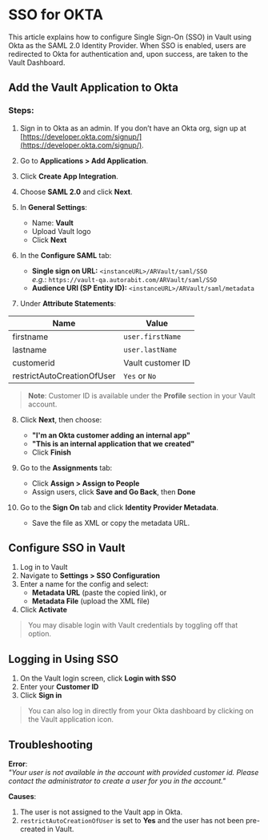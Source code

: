 # SSO for OKTA

This article explains how to configure Single Sign-On (SSO) in Vault using Okta as the SAML 2.0 Identity Provider. When SSO is enabled, users are redirected to Okta for authentication and, upon success, are taken to the Vault Dashboard.

## Add the Vault Application to Okta <a href="#add-vault-application-to-okta" id="add-vault-application-to-okta"></a>

### Steps:

1. Sign in to Okta as an admin. If you don’t have an Okta org, sign up at [https://developer.okta.com/signup/](https://developer.okta.com/signup/).
2. Go to **Applications > Add Application**.
3. Click **Create App Integration**.
4. Choose **SAML 2.0** and click **Next**.
5. In **General Settings**:
   - Name: **Vault**
   - Upload Vault logo
   - Click **Next**

6. In the **Configure SAML** tab:
   - **Single sign on URL:** `<instanceURL>/ARVault/saml/SSO`  
     _e.g._: `https://vault-qa.autorabit.com/ARVault/saml/SSO`
   - **Audience URI (SP Entity ID):** `<instanceURL>/ARVault/saml/metadata`

7. Under **Attribute Statements**:

| Name                       | Value                      |
|----------------------------|----------------------------|
| firstname                  | `user.firstName`           |
| lastname                   | `user.lastName`            |
| customerid                 | Vault customer ID          |
| restrictAutoCreationOfUser| `Yes` or `No`              |

> **Note**: Customer ID is available under the **Profile** section in your Vault account.

8. Click **Next**, then choose:
   - **"I'm an Okta customer adding an internal app"**
   - **"This is an internal application that we created"**
   - Click **Finish**

9. Go to the **Assignments** tab:
   - Click **Assign > Assign to People**
   - Assign users, click **Save and Go Back**, then **Done**

10. Go to the **Sign On** tab and click **Identity Provider Metadata**.
    - Save the file as XML or copy the metadata URL.

## Configure SSO in Vault <a href="#configure-sso-in-vault" id="configure-sso-in-vault"></a>

1. Log in to Vault
2. Navigate to **Settings > SSO Configuration**
3. Enter a name for the config and select:
   - **Metadata URL** (paste the copied link), or
   - **Metadata File** (upload the XML file)
4. Click **Activate**

> You may disable login with Vault credentials by toggling off that option.

## Logging in Using SSO <a href="#logging-in-using-sso" id="logging-in-using-sso"></a>

1. On the Vault login screen, click **Login with SSO**
2. Enter your **Customer ID**
3. Click **Sign in**

> You can also log in directly from your Okta dashboard by clicking on the Vault application icon.

## Troubleshooting <a href="#troubleshooting" id="troubleshooting"></a>

**Error**:  
_"Your user is not available in the account with provided customer id. Please contact the administrator to create a user for you in the account."_

**Causes**:
1. The user is not assigned to the Vault app in Okta.
2. `restrictAutoCreationOfUser` is set to **Yes** and the user has not been pre-created in Vault.

